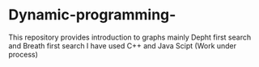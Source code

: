 # Dynamic-programming-
This repository provides introduction to graphs mainly Depht first search and Breath first search 
I have used C++ and Java Scipt (Work under process) 
